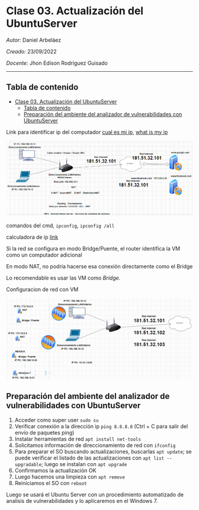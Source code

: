 # Clase 03. Actualización del UbuntuServer

*Autor:* Daniel Arbeláez

*Creado:* 23/09/2022

*Docente:* Jhon Edison Rodriguez Guisado
***

## Tabla de contenido

- [Clase 03. Actualización del UbuntuServer](#clase-03-actualización-del-ubuntuserver)
  - [Tabla de contenido](#tabla-de-contenido)
  - [Preparación del ambiente del analizador de vulnerabilidades con UbuntuServer](#preparación-del-ambiente-del-analizador-de-vulnerabilidades-con-ubuntuserver)

Link para identificar ip del computador [cual es mi ip](https://www.cualesmiip.com/), [what is my ip](https://www.whatismyip.com/)

![asse](asset/DireccionamientoIP.png)

comandos del cmd, `ipconfig`, `ipconfig /all`

calculadora de ip [link](https://aprendaredes.com/cgi-bin/ipcalc/ipcalc_cgi1)

Si la red se configura en modo Bridge/Puente, el router identifica la VM como un computador adicional

En modo NAT, no podría hacerse esa conexión directamente como el Bridge

Lo recomendable es usar las VM como *Bridge*.

Configuracion de red con VM

![alt](asset/LanConVM.png)

## Preparación del ambiente del analizador de vulnerabilidades con UbuntuServer

1. Acceder como super user `sudo su`
2. Verificar conexión a la dirección ip `ping 8.8.8.8` (Ctrl + C para salir del envío de paquetes ping)
3. Instalar herramientas de red `apt install net-tools`
4. Solicitamos información de direccionamiento de red con `ifconfig`
5. Para preparar el SO buscando actualizaciones, buscarlas `apt update`; se puede verificar el listado de las actualizaciones con `apt list --upgradable`; luego se instalan con `apt upgrade`
6. Confirmamos la actualización OK
7. Luego hacemos una limpieza con `apt remove`
8. Reiniciamos el SO con `reboot`

Luego se usará el Ubuntu Server con un procedimiento automatizado de analisis de vulnerabilidades y lo aplicaremos en el Windows 7.
